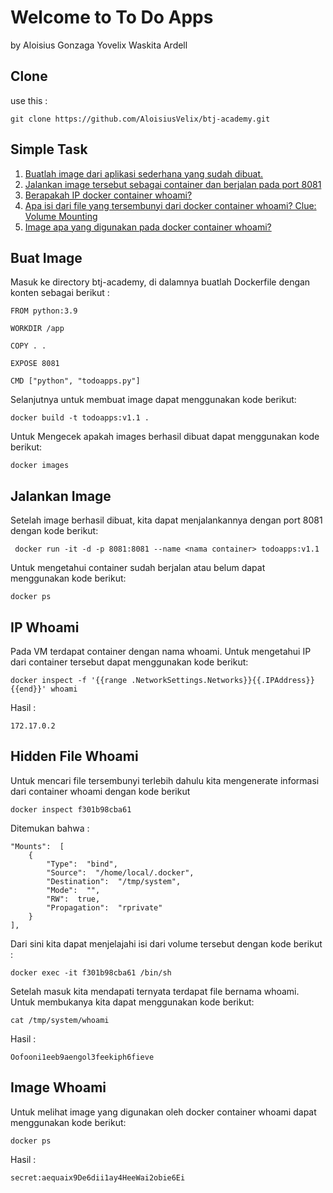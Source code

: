 # Welcome to To Do Apps
by Aloisius Gonzaga Yovelix Waskita Ardell

## Clone
use this : 
```
git clone https://github.com/AloisiusVelix/btj-academy.git
```

## Simple Task
1. [Buatlah image dari aplikasi sederhana yang sudah dibuat.](https://github.com/AloisiusVelix/btj-academy#buat-image)
2. [Jalankan image tersebut sebagai container dan berjalan pada port 8081](https://github.com/AloisiusVelix/btj-academy#jalankan-image)
3. [Berapakah IP docker container whoami?](https://github.com/AloisiusVelix/btj-academy#ip-whoami)
4. [Apa isi dari file yang tersembunyi dari docker container whoami? Clue: Volume Mounting](https://github.com/AloisiusVelix/btj-academy#hidden-file-whoami)
5. [Image apa yang digunakan pada docker container whoami?](https://github.com/AloisiusVelix/btj-academy#image-whoami)

## Buat Image
Masuk ke directory btj-academy, di dalamnya buatlah Dockerfile dengan konten sebagai berikut :
```
FROM python:3.9

WORKDIR /app

COPY . .

EXPOSE 8081

CMD ["python", "todoapps.py"]
```

Selanjutnya untuk membuat image dapat menggunakan kode berikut:
```
docker build -t todoapps:v1.1 .
```

Untuk Mengecek apakah images berhasil dibuat dapat menggunakan kode berikut:
```
docker images
```

## Jalankan Image
Setelah image berhasil dibuat, kita dapat menjalankannya dengan port 8081 dengan kode berikut:
```
 docker run -it -d -p 8081:8081 --name <nama container> todoapps:v1.1
```

Untuk mengetahui container sudah berjalan atau belum dapat menggunakan kode berikut:
```
docker ps
```
## IP Whoami
Pada VM terdapat container dengan nama whoami. Untuk mengetahui IP dari container tersebut dapat menggunakan kode berikut:
```
docker inspect -f '{{range .NetworkSettings.Networks}}{{.IPAddress}}{{end}}' whoami
```
Hasil :
```
172.17.0.2
```

## Hidden File Whoami
Untuk mencari file tersembunyi terlebih dahulu kita mengenerate informasi dari container whoami dengan kode berikut
```
docker inspect f301b98cba61
```
Ditemukan bahwa :
```
"Mounts":  [
	{  
		"Type":  "bind",  
		"Source":  "/home/local/.docker",  
		"Destination":  "/tmp/system",  
		"Mode":  "",  
		"RW":  true,  
		"Propagation":  "rprivate"  
	} 
],
```
Dari sini kita dapat menjelajahi isi dari volume tersebut dengan kode berikut :
```
docker exec -it f301b98cba61 /bin/sh
```
Setelah masuk kita mendapati ternyata terdapat file bernama whoami. Untuk membukanya kita dapat menggunakan kode berikut:
```
cat /tmp/system/whoami
```
Hasil :
```
Oofooni1eeb9aengol3feekiph6fieve
```

## Image Whoami
Untuk melihat image yang digunakan oleh docker container whoami dapat menggunakan kode berikut:
```
docker ps
```
Hasil :
```
secret:aequaix9De6dii1ay4HeeWai2obie6Ei
```
